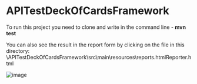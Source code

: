# APITestDeckOfCardsFramework

To run this project you need to clone and write in the command line -
     **mvn test**

You can also see the result in the report form by clicking on the file in this directory: 
     \APITestDeckOfCardsFramework\src\main\resources\reports.htmlReporter.html


![image](https://user-images.githubusercontent.com/77117883/169491047-87f72c63-8599-4401-971a-162d7e078116.png)

